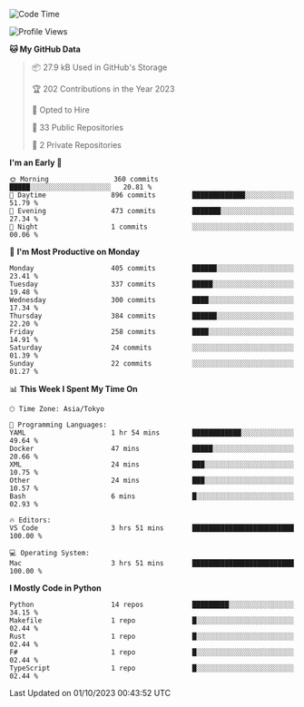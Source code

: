 <!--START_SECTION:waka-->
![Code Time](http://img.shields.io/badge/Code%20Time-715%20hrs%2031%20mins-blue)

![Profile Views](http://img.shields.io/badge/Profile%20Views-1-blue)

**🐱 My GitHub Data** 

> 📦 27.9 kB Used in GitHub's Storage 
 > 
> 🏆 202 Contributions in the Year 2023
 > 
> 💼 Opted to Hire
 > 
> 📜 33 Public Repositories 
 > 
> 🔑 2 Private Repositories 
 > 
**I'm an Early 🐤** 

```text
🌞 Morning                360 commits         █████░░░░░░░░░░░░░░░░░░░░   20.81 % 
🌆 Daytime                896 commits         █████████████░░░░░░░░░░░░   51.79 % 
🌃 Evening                473 commits         ███████░░░░░░░░░░░░░░░░░░   27.34 % 
🌙 Night                  1 commits           ░░░░░░░░░░░░░░░░░░░░░░░░░   00.06 % 
```
📅 **I'm Most Productive on Monday** 

```text
Monday                   405 commits         ██████░░░░░░░░░░░░░░░░░░░   23.41 % 
Tuesday                  337 commits         █████░░░░░░░░░░░░░░░░░░░░   19.48 % 
Wednesday                300 commits         ████░░░░░░░░░░░░░░░░░░░░░   17.34 % 
Thursday                 384 commits         ██████░░░░░░░░░░░░░░░░░░░   22.20 % 
Friday                   258 commits         ████░░░░░░░░░░░░░░░░░░░░░   14.91 % 
Saturday                 24 commits          ░░░░░░░░░░░░░░░░░░░░░░░░░   01.39 % 
Sunday                   22 commits          ░░░░░░░░░░░░░░░░░░░░░░░░░   01.27 % 
```


📊 **This Week I Spent My Time On** 

```text
🕑︎ Time Zone: Asia/Tokyo

💬 Programming Languages: 
YAML                     1 hr 54 mins        ████████████░░░░░░░░░░░░░   49.64 % 
Docker                   47 mins             █████░░░░░░░░░░░░░░░░░░░░   20.66 % 
XML                      24 mins             ███░░░░░░░░░░░░░░░░░░░░░░   10.75 % 
Other                    24 mins             ███░░░░░░░░░░░░░░░░░░░░░░   10.57 % 
Bash                     6 mins              █░░░░░░░░░░░░░░░░░░░░░░░░   02.93 % 

🔥 Editors: 
VS Code                  3 hrs 51 mins       █████████████████████████   100.00 % 

💻 Operating System: 
Mac                      3 hrs 51 mins       █████████████████████████   100.00 % 
```

**I Mostly Code in Python** 

```text
Python                   14 repos            █████████░░░░░░░░░░░░░░░░   34.15 % 
Makefile                 1 repo              █░░░░░░░░░░░░░░░░░░░░░░░░   02.44 % 
Rust                     1 repo              █░░░░░░░░░░░░░░░░░░░░░░░░   02.44 % 
F#                       1 repo              █░░░░░░░░░░░░░░░░░░░░░░░░   02.44 % 
TypeScript               1 repo              █░░░░░░░░░░░░░░░░░░░░░░░░   02.44 % 
```




 Last Updated on 01/10/2023 00:43:52 UTC
<!--END_SECTION:waka-->
